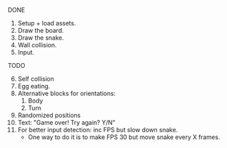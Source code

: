 DONE

1. Setup + load assets.
2. Draw the board.
3. Draw the snake.
4. Wall collision.
5. Input.

TODO

6. Self collision
7. Egg eating.
8. Alternative blocks for orientations:
    1. Body
    2. Turn
9. Randomized positions
10. Text: "Game over! Try again? Y/N"
11. For better input detection: inc FPS but slow down snake.
    - One way to do it is to make FPS 30 but move snake every X frames.